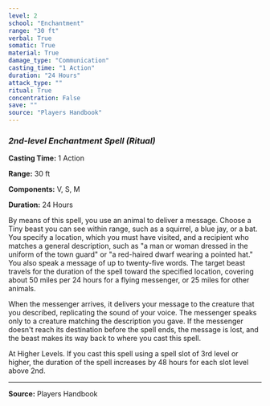 ```yaml
---
level: 2
school: "Enchantment"
range: "30 ft"
verbal: True
somatic: True
material: True
damage_type: "Communication"
casting_time: "1 Action"
duration: "24 Hours"
attack_type: ""
ritual: True
concentration: False
save: ""
source: "Players Handbook"
---
```


### *2nd-level Enchantment Spell* *(Ritual)*

**Casting Time:** 1 Action

**Range:** 30 ft

**Components:** V, S, M

**Duration:** 24 Hours

By means of this spell, you use an animal to deliver a message. Choose a Tiny beast you can see within range, such as a squirrel, a blue jay, or a bat. You specify a location, which you must have visited, and a recipient who matches a general description, such as "a man or woman dressed in the uniform of the town guard" or "a red-haired dwarf wearing a pointed hat." You also speak a message of up to twenty-five words. The target beast travels for the duration of the spell toward the specified location, covering about 50 miles per 24 hours for a flying messenger, or 25 miles for other animals.
 
 When the messenger arrives, it delivers your message to the creature that you described, replicating the sound of your voice. The messenger speaks only to a creature matching the description you gave. If the messenger doesn't reach its destination before the spell ends, the message is lost, and the beast makes its way back to where you cast this spell.
 
 At Higher Levels. If you cast this spell using a spell slot of 3rd level or higher, the duration of the spell increases by 48 hours for each slot level above 2nd.

---
**Source:** Players Handbook
